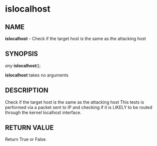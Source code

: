 # islocalhost

## NAME

**islocalhost** - Check if the  target host is the same as the attacking host

## SYNOPSIS

*any* **islocalhost**();

**islocalhost** takes no arguments

## DESCRIPTION

Check if the  target host is the same as the attacking host
This tests is performed via a packet sent to IP and checking if it is LIKELY to be routed through the kernel localhost interface.

## RETURN VALUE

Return True or False.
